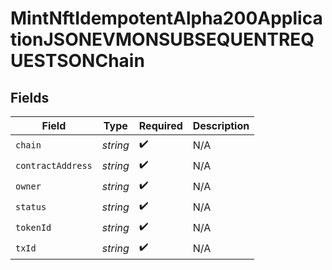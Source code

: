 # MintNftIdempotentAlpha200ApplicationJSONEVMONSUBSEQUENTREQUESTSONChain


## Fields

| Field              | Type               | Required           | Description        |
| ------------------ | ------------------ | ------------------ | ------------------ |
| `chain`            | *string*           | :heavy_check_mark: | N/A                |
| `contractAddress`  | *string*           | :heavy_check_mark: | N/A                |
| `owner`            | *string*           | :heavy_check_mark: | N/A                |
| `status`           | *string*           | :heavy_check_mark: | N/A                |
| `tokenId`          | *string*           | :heavy_check_mark: | N/A                |
| `txId`             | *string*           | :heavy_check_mark: | N/A                |